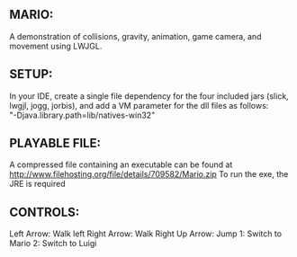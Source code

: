 ## MARIO: 
A demonstration of collisions, gravity, animation, game camera, and movement using LWJGL.

## SETUP:  
In your IDE, create a single file dependency for the four included jars (slick, lwgjl, jogg, jorbis), and
add a VM parameter for the dll files as follows:  
"-Djava.library.path=lib/natives-win32"

## PLAYABLE FILE:   
A compressed file containing an executable can be found at    
http://www.filehosting.org/file/details/709582/Mario.zip
To run the exe, the JRE is required

## CONTROLS: 
Left Arrow: Walk left
Right Arrow: Walk Right
Up Arrow: Jump
1: Switch to Mario
2: Switch to Luigi






